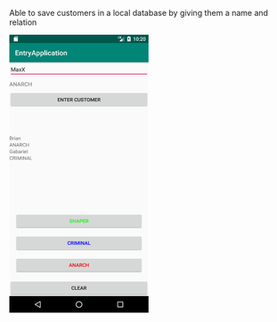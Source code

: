 Able to save customers in a local database by giving them a name and relation

<img src="https://github.com/bferguson92/EntryApplication/blob/master/Screenshot_1571062849.png?raw=true" width="250" height="500"/>
